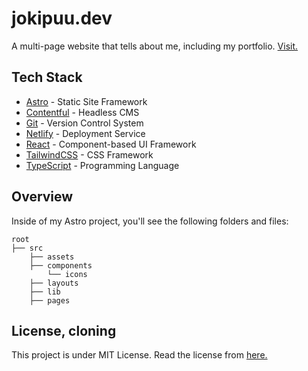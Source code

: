 # jokipuu.dev

A multi-page website that tells about me, including my portfolio. [Visit.](https://jokipuu.dev/)

## Tech Stack

- [Astro](https://tailwindcss.com/) - Static Site Framework
- [Contentful](https://www.contentful.com/) - Headless CMS
- [Git](https://git-scm.com/) - Version Control System
- [Netlify](https://www.netlify.com/) - Deployment Service
- [React](https://reactjs.org/) - Component-based UI Framework
- [TailwindCSS](https://tailwindcss.com/) - CSS Framework
- [TypeScript](https://www.typescriptlang.org/) - Programming Language

## Overview

Inside of my Astro project, you'll see the following folders and files:

```
root
├── src
    ├── assets
    ├── components
        └── icons
    ├── layouts
    ├── lib
    ├── pages
```

## License, cloning

This project is under MIT License. Read the license from [here.](https://github.com/mikkoaukusti/blog/blob/main/LICENSE.txt)
